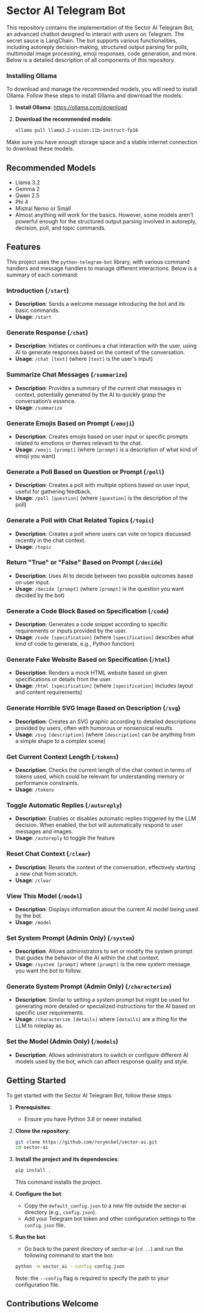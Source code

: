 # Sector AI Telegram Bot

This repository contains the implementation of the Sector AI Telegram Bot, an advanced chatbot designed to interact with users on Telegram. The secret sauce is LangChain. The bot supports various functionalities, including autoreply decision-making, structured output parsing for polls, multimodal image processing, emoji responses, code generation, and more. Below is a detailed description of all components of this repository.

### Installing Ollama

To download and manage the recommended models, you will need to install Ollama. Follow these steps to install Ollama and download the models:

1. **Install Ollama**:
    https://ollama.com/download

2. **Download the recommended models**:
    ```sh
    ollama pull llama3.2-vision:11b-instruct-fp16
    ```

Make sure you have enough storage space and a stable internet connection to download these models.

## Recommended Models
- Llama 3.2
- Gemma 2
- Qwen 2.5
- Phi 4
- Mistral Nemo or Small
- Almost anything will work for the basics. However, some models aren't powerful enough for the structured output parsing involved in autoreply, decision, poll, and topic commands.

## Features

This project uses the `python-telegram-bot` library, with various command handlers and message handlers to manage different interactions. Below is a summary of each command:

### Introduction (`/start`)
- **Description**: Sends a welcome message introducing the bot and its basic commands.
- **Usage**: `/start`

### Generate Response (`/chat`)
- **Description**: Initiates or continues a chat interaction with the user, using AI to generate responses based on the context of the conversation.
- **Usage**: `/chat [text]` (where `[text]` is the user's input)

### Summarize Chat Messages (`/summarize`)
- **Description**: Provides a summary of the current chat messages in context, potentially generated by the AI to quickly grasp the conversation’s essence.
- **Usage**: `/summarize`

### Generate Emojis Based on Prompt (`/emoji`)
- **Description**: Creates emojis based on user input or specific prompts related to emotions or themes relevant to the chat.
- **Usage**: `/emoji [prompt]` (where `[prompt]` is a description of what kind of emoji you want)

### Generate a Poll Based on Question or Prompt (`/poll`)
- **Description**: Creates a poll with multiple options based on user input, useful for gathering feedback.
- **Usage**: `/poll [question]` (where `[question]` is the description of the poll)

### Generate a Poll with Chat Related Topics (`/topic`)
- **Description**: Creates a poll where users can vote on topics discussed recently in the chat context.
- **Usage**: `/topic`

### Return "True" or "False" Based on Prompt (`/decide`)
- **Description**: Uses AI to decide between two possible outcomes based on user input.
- **Usage**: `/decide [prompt]` (where `[prompt]` is the question you want decided by the bot)

### Generate a Code Block Based on Specification (`/code`)
- **Description**: Generates a code snippet according to specific requirements or inputs provided by the user.
- **Usage**: `/code [specification]` (where `[specification]` describes what kind of code to generate, e.g., Python function)

### Generate Fake Website Based on Specification (`/html`)
- **Description**: Renders a mock HTML website based on given specifications or details from the user.
- **Usage**: `/html [specification]` (where `[specification]` includes layout and content requirements)

### Generate Horrible SVG Image Based on Description (`/svg`)
- **Description**: Creates an SVG graphic according to detailed descriptions provided by users, often with humorous or nonsensical results.
- **Usage**: `/svg [description]` (where `[description]` can be anything from a simple shape to a complex scene)

### Get Current Context Length (`/tokens`)
- **Description**: Checks the current length of the chat context in terms of tokens used, which could be relevant for understanding memory or performance constraints.
- **Usage**: `/tokens`

### Toggle Automatic Replies (`/autoreply`)
- **Description**: Enables or disables automatic replies triggered by the LLM decision. When enabled, the bot will automatically respond to user messages and images.
- **Usage**: `/autoreply` to toggle the feature

### Reset Chat Context (`/clear`)
- **Description**: Resets the context of the conversation, effectively starting a new chat from scratch.
- **Usage**: `/clear`

### View This Model (`/model`)
- **Description**: Displays information about the current AI model being used by the bot.
- **Usage**: `/model`

### Set System Prompt (Admin Only) (`/system`)
- **Description**: Allows administrators to set or modify the system prompt that guides the behavior of the AI within the chat context.
- **Usage**: `/system [prompt]` where `[prompt]` is the new system message you want the bot to follow.

### Generate System Prompt (Admin Only) (`/characterize`)
- **Description**: Similar to setting a system prompt but might be used for generating more detailed or specialized instructions for the AI based on specific user requirements.
- **Usage**: `/characterize [details]` where `[details]` are a thing for the LLM to roleplay as.

### Set the Model (Admin Only) (`/models`)
- **Description**: Allows administrators to switch or configure different AI models used by the bot, which can affect response quality and style.

## Getting Started

To get started with the Sector AI Telegram Bot, follow these steps:

1. **Prerequisites**:
    - Ensure you have Python 3.8 or newer installed.

2.  **Clone the repository**:
    ```sh
    git clone https://github.com/roryeckel/sector-ai.git
    cd sector-ai
    ```

3.  **Install the project and its dependencies**:
    ```sh
    pip install .
    ```
    This command installs the project.

4.  **Configure the bot**:
    - Copy the `default_config.json` to a new file outside the sector-ai directory (e.g., `config.json`).
    - Add your Telegram bot token and other configuration settings to the `config.json` file.

5.  **Run the bot**:
    - Go back to the parent directory of sector-ai (`cd ..`) and run the following command to start the bot:
    ```sh
    python -m sector_ai --config config.json
    ```
    Note: the `--config` flag is required to specify the path to your configuration file.
## Contributions Welcome

